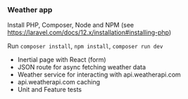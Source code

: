 ### Weather app

Install PHP, Composer, Node and NPM (see https://laravel.com/docs/12.x/installation#installing-php)

Run `composer install`, `npm install`, `composer run dev`

- Inertial page with React (form)
- JSON route for async fetching weather data
- Weather service for interacting with api.weatherapi.com
- api.weatherapi.com caching
- Unit and Feature tests 
